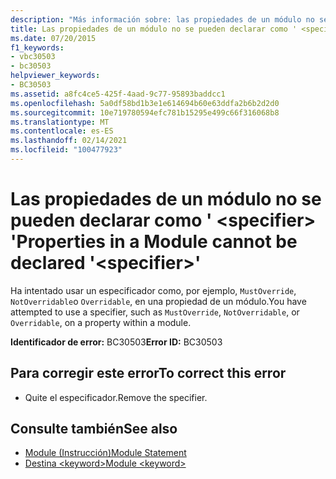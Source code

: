 ```yaml
---
description: "Más información sobre: las propiedades de un módulo no se pueden declarar como ' <specifier> '"
title: Las propiedades de un módulo no se pueden declarar como ' <specifier> '
ms.date: 07/20/2015
f1_keywords:
- vbc30503
- bc30503
helpviewer_keywords:
- BC30503
ms.assetid: a8fc4ce5-425f-4aad-9c77-95893baddcc1
ms.openlocfilehash: 5a0df58bd1b3e1e614694b60e63ddfa2b6b2d2d0
ms.sourcegitcommit: 10e719780594efc781b15295e499c66f316068b8
ms.translationtype: MT
ms.contentlocale: es-ES
ms.lasthandoff: 02/14/2021
ms.locfileid: "100477923"
---
```

# <a name="properties-in-a-module-cannot-be-declared-specifier"></a><span data-ttu-id="2ccac-103">Las propiedades de un módulo no se pueden declarar como ' \<specifier> '</span><span class="sxs-lookup"><span data-stu-id="2ccac-103">Properties in a Module cannot be declared '\<specifier>'</span></span>

<span data-ttu-id="2ccac-104">Ha intentado usar un especificador como, por ejemplo, `MustOverride`, `NotOverridable`o `Overridable`, en una propiedad de un módulo.</span><span class="sxs-lookup"><span data-stu-id="2ccac-104">You have attempted to use a specifier, such as `MustOverride`, `NotOverridable`, or `Overridable`, on a property within a module.</span></span>  
  
 <span data-ttu-id="2ccac-105">**Identificador de error:** BC30503</span><span class="sxs-lookup"><span data-stu-id="2ccac-105">**Error ID:** BC30503</span></span>  
  
## <a name="to-correct-this-error"></a><span data-ttu-id="2ccac-106">Para corregir este error</span><span class="sxs-lookup"><span data-stu-id="2ccac-106">To correct this error</span></span>  
  
- <span data-ttu-id="2ccac-107">Quite el especificador.</span><span class="sxs-lookup"><span data-stu-id="2ccac-107">Remove the specifier.</span></span>  
  
## <a name="see-also"></a><span data-ttu-id="2ccac-108">Consulte también</span><span class="sxs-lookup"><span data-stu-id="2ccac-108">See also</span></span>

- [<span data-ttu-id="2ccac-109">Module (Instrucción)</span><span class="sxs-lookup"><span data-stu-id="2ccac-109">Module Statement</span></span>](../language-reference/statements/module-statement.md)
- [<span data-ttu-id="2ccac-110">Destina \<keyword></span><span class="sxs-lookup"><span data-stu-id="2ccac-110">Module \<keyword></span></span>](../language-reference/modifiers/module-keyword.md)
